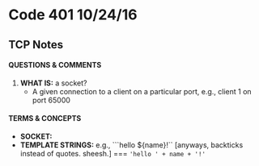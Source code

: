 # Code 401 10/24/16
## TCP Notes

#### QUESTIONS & COMMENTS
1. **WHAT IS:** a socket?
    * A given connection to a client on a particular port, e.g., client 1 on port 65000


#### TERMS & CONCEPTS
  * **SOCKET:** 
  * **TEMPLATE STRINGS:** e.g., ```hello ${name}!`` [anyways, backticks instead of quotes.  sheesh.] === `'hello ' + name + '!'`
